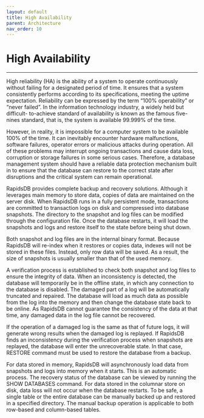 ```yaml
---
layout: default
title: High Availability
parent: Architecture
nav_order: 10
---
```


# High Availability

---

High reliability (HA) is the ability of a system to operate continuously without failing for a designated period of time. It ensures that a system consistently performs according to its specifications, meeting the uptime expectation. Reliability can be expressed by the term “100% operability” or “never failed”. In the information technology industry, a widely held but difficult- to-achieve standard of availability is known as the famous five-nines standard, that is, the system is available 99.999% of the time.

However, in reality, it is impossible for a computer system to be available 100% of the time. It can inevitably encounter hardware malfunctions, software failures, operator errors or malicious attacks during operation. All of these problems may interrupt ongoing transactions and cause data loss, corruption or storage failures in some serious cases. Therefore, a database management system should have a reliable data protection mechanism built in to ensure that the database can restore to the correct state after disruptions and the critical system can remain operational.

RapidsDB provides complete backup and recovery solutions. Although it leverages main memory to store data, copies of data are maintained on the server disk. When RapidsDB runs in a fully persistent mode, transactions are committed to transaction logs on disk and compressed into database snapshots. The directory to the snapshot and log files can be modified through the configuration file. Once the database restarts, it will load the snapshots and logs and restore itself to the state before being shut down.

Both snapshot and log files are in the internal binary format. Because RapidsDB will re-index when it restores or copies data, indexes will not be stored in these files. Instead, only row data will be saved. As a result, the size of snapshots is usually smaller than that of the used memory.

A verification process is established to check both snapshot and log files to ensure the integrity of data. When an inconsistency is detected, the database will temporarily be in the offline state, in which any connection to the database is disabled. The damaged part of a log will be automatically truncated and repaired. The database will load as much data as possible from the log into the memory and then change the database state back to be online. As RapidsDB cannot guarantee the consistency of the data at that time, any damaged data in the log file cannot be recovered.

If the operation of a damaged log is the same as that of future logs, it will generate wrong results when the damaged log is replayed. If RapidsDB finds an inconsistency during the verification process when snapshots are replayed, the database will enter the unrecoverable state.  In that case, RESTORE command must be used to restore the database from a backup.

For data stored in memory, RapidsDB will asynchronously load data from snapshots and logs into memory when it starts. This is an automatic process.  The recovery status of the database can be viewed by running the SHOW DATABASES command.  For data stored in the columnar store on disk, data loss will not occur when the database restarts.  To be safe, a single table or the entire database can be manually backed up and restored in a specified directory.  The manual backup operation is applicable to both row-based and column-based tables.
